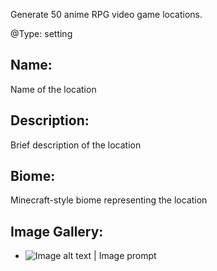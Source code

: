 Generate 50 anime RPG video game locations.

@Type: setting
## Name:
Name of the location
## Description:
Brief description of the location
## Biome:
Minecraft-style biome representing the location
## Image Gallery:
- ![Image alt text | Image prompt]()